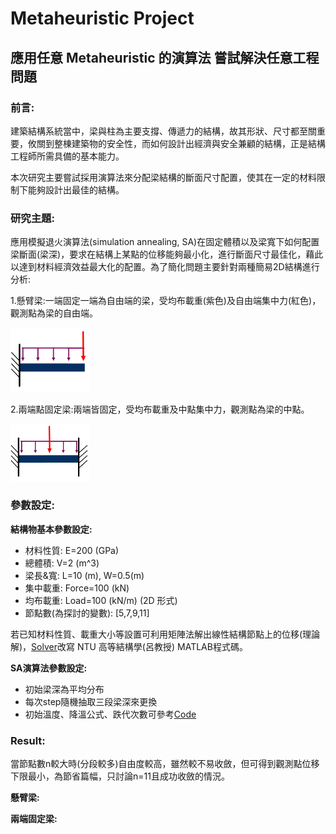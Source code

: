 # Metaheuristic Project

## 應用任意 Metaheuristic 的演算法 嘗試解決任意工程問題
### 前言:
建築結構系統當中，梁與柱為主要支撐、傳遞力的結構，故其形狀、尺寸都至關重要，攸關到整棟建築物的安全性，而如何設計出經濟與安全兼顧的結構，正是結構工程師所需具備的基本能力。

本次研究主要嘗試採用演算法來分配梁結構的斷面尺寸配置，使其在一定的材料限制下能夠設計出最佳的結構。

### 研究主題:
應用模擬退火演算法(simulation annealing, SA)在固定體積以及梁寬下如何配置梁斷面(梁深)，要求在結構上某點的位移能夠最小化，進行斷面尺寸最佳化，藉此以達到材料經濟效益最大化的配置。為了簡化問題主要針對兩種簡易2D結構進行分析:

1.懸臂梁:一端固定一端為自由端的梁，受均布載重(紫色)及自由端集中力(紅色)，觀測點為梁的自由端。

<img src="./image/懸臂梁.png" title="懸臂梁" width="25%"/>

2.兩端點固定梁:兩端皆固定，受均布載重及中點集中力，觀測點為梁的中點。

<img src="./image/固定梁.png" title="固定梁" width="25%"/>

### 參數設定:
**結構物基本參數設定:**
  + 材料性質: E=200 (GPa)
  + 總體積: V=2 (m^3)
  + 梁長&寬: L=10 (m), W=0.5(m)
  + 集中載重: Force=100 (kN)
  + 均布載重: Load=100 (kN/m) (2D 形式)
  + 節點數(為探討的變數): \[5,7,9,11]

若已知材料性質、載重大小等設置可利用矩陣法解出線性結構節點上的位移(理論解)，[Solver](./code/Solver.py)改寫 NTU 高等結構學(呂教授) MATLAB程式碼。
  
**SA演算法參數設定:**
  + 初始梁深為平均分布
  + 每次step隨機抽取三段梁深來更換
  + 初始溫度、降溫公式、跌代次數可參考[Code](./code/SA.py "SA參數")

### Result:
當節點數n較大時(分段較多)自由度較高，雖然較不易收斂，但可得到觀測點位移下限最小，為節省篇幅，只討論n=11且成功收斂的情況。

**懸臂梁:**

**兩端固定梁:**
